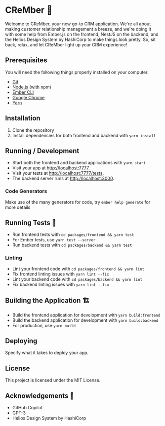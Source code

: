 # CReMber 🎉

Welcome to CReMber, your new go-to CRM application. We're all about making customer relationship management a breeze, and we're doing it with some help from Ember.js on the frontend, NestJS on the backend, and the Helios Design System by HashiCorp to make things look pretty. So, sit back, relax, and let CReMber light up your CRM experience!

## Prerequisites

You will need the following things properly installed on your computer.

* [Git](https://git-scm.com/)
* [Node.js](https://nodejs.org/) (with npm)
* [Ember CLI](https://cli.emberjs.com/release/)
* [Google Chrome](https://google.com/chrome/)
* [Yarn](https://yarnpkg.com/)

## Installation

1. Clone the repository
2. Install dependencies for both frontend and backend with `yarn install`

## Running / Development

* Start both the frontend and backend applications with `yarn start`
* Visit your app at [http://localhost:7777](http://localhost:7777).
* Visit your tests at [http://localhost:7777/tests](http://localhost:7777/tests).
* The backend server runs at [http://localhost:3000](http://localhost:3000).


### Code Generators

Make use of the many generators for code, try `ember help generate` for more details

## Running Tests 🧪

* Run frontend tests with `cd packages/frontend && yarn test`
* For Ember tests, use `yarn test --server`
* Run backend tests with `cd packages/backend && yarn test`

### Linting

* Lint your frontend code with `cd packages/frontend && yarn lint`
* Fix frontend linting issues with `yarn lint --fix`
* Lint your backend code with `cd packages/backend && yarn lint`
* Fix backend linting issues with `yarn lint --fix`

## Building the Application 🏗️

* Build the frontend application for development with `yarn build:frontend`
* Build the backend application for development with `yarn build:backend`
* For production, use `yarn build`

## Deploying

Specify what it takes to deploy your app.

## License
This project is licensed under the MIT License.

## Acknowledgements 🙏

- GitHub Copilot
- GPT-3
- Helios Design System by HashiCorp